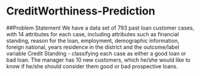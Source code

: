 # CreditWorthiness-Prediction

##Problem Statement
We have a data set of 793 past loan customer cases, with 14 attributes for each case, including attributes such as financial standing, reason for the loan, employment, demographic information, foreign national, years residence in the district and the outcome/label variable Credit Standing - classifying each case as either a good loan or bad loan.
The manager has 10 new customers, which he/she would like to know if he/she should consider them good or bad prospective loans.
